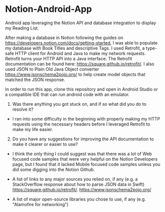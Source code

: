 # Notion-Android-App

Android app leveraging the Notion API and database integration to display my Reading List. 

After making a database in Notion following the guides on https://developers.notion.com/docs/getting-started, I was able to populate my database with Book Titles and descriptive Tags. 
I used Retrofit, a type-safe HTTP client for Android and Java to make my network requests. Retrofit turns your HTTP API into a Java interface. The Retrofit documentation can be found here: https://square.github.io/retrofit/.  I also used JSON to Plain Old Java Object converter https://www.jsonschema2pojo.org/ to help create model objects that matched the JSON response. 

In order to run this app, clone this repository and open in Android Studio or a compatible IDE that can run android code with an emulator. 


 1. Was there anything you got stuck on, and if so what did you do to resolve it?
 - I ran into some difficulty in the beginning with properly making my HTTP requests using the necessary headers before I leveraged Retrofit to make my life easier. 
    
 2. Do you have any suggestions for improving the API documentation to make it clearer or easier to use?
 - I think the only thing I could suggest was that there was a lot of Web focused code samples that were very helpful on the Notion Developers page, but I found that it lacked Mobile focused code samples unless you did some digging into the Notion Github.
 
    
- A list of links to any major sources you relied on, if any (e.g. a StackOverflow response about how to parse JSON data in Swift)
https://square.github.io/retrofit/. 
https://www.jsonschema2pojo.org/
- A list of major open-source libraries you chose to use, if any (e.g. "Alamofire for networking")
